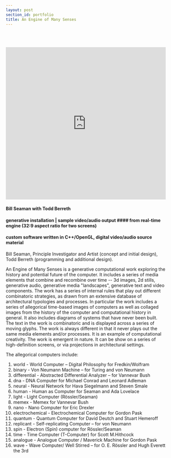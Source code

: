 ```yaml
---
layout: post
section_id: portfolio
title: An Engine of Many Senses
---
```

<br>
<br>
<br>
<div class="full">
    <div class="row">
        <div class="large-12 large-centered columns">
        <iframe src="https://player.vimeo.com/video/198868850" scrolling="no" frameborder="no" allow="autoplay" width="760" height="480" frameborder="0" allow="autoplay; fullscreen" allowfullscreen></iframe>
        </div>
    </div>
</div>

#### Bill Seaman with Todd Berreth
#### generative installation | sample video/audio output #### from real-time engine (32:9 aspect ratio for two screens)
#### custom software written in C++/OpenGL, digital video/audio source material

Bill Seaman, Principle Investigator and Artist (concept and initial design), Todd Berreth (programming and additional design).

An Engine of Many Senses is a generative computational work exploring the history and potential future of the computer. It includes a series of media elements that combine and recombine over time -- 3d images, 2d stills, generative audio, generative media "landscapes", generative text and video components. The work has a series of internal rules that play out different combinatoric strategies, as drawn from an extensive database of architectural typologies and processes. In particular the work includes a series of allegorical time-based images of computers as well as collaged images from the history of the computer and computational history in general. It also includes diagrams of systems that have never been built. The text in the work is combinatoric and is displayed across a series of moving glyphs. The work is always different in that it never plays out the same media elements and/or processes. It is an example of computational creativity. The work is emergent in nature. It can be show on a series of high-definition screens, or via projections in architectural settings.

The allegorical computers include:
1) world - World Computer – Digital Philosophy for Fredkin/Wolfram
2) binary - Von Neumann Machine – for Turing and von Neumann
3) differential - Abstracted Differential Analyzer – for Vannevar Bush
4) dna - DNA Computer for Michael Conrad and Leonard Adleman
5) neural - Neural Network for Hava Siegelmann and Steven Smale
6) human - Human as Computer for Seaman and Ada Lovelace
7) light - Light Computer (Rössler/Seaman)
8) memex - Memex for Vannevar Bush
9) nano - Nano Computer for Eric Drexler
10) electrochemical - Electrochemical Computer for Gordon Pask
11) quantum - Quantum Computer for David Deutch and Stuart Hemeroff
12) replicant - Self-replicating Computer – for von Neumann
13) spin - Electron (Spin) computer for Rössler/Seaman
14) time - Time Computer (T-Computer) for Scott M.Hithcock
15) analogue - Analogue Computer / Maverick Machine for Gordon Pask
16) wave - Wave Computer/ Well Stirred – for O. E. Rössler and Hugh Everett the 3rd